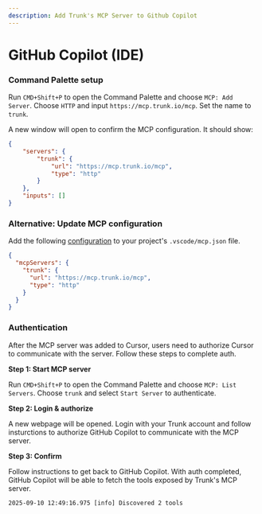```yaml
---
description: Add Trunk's MCP Server to Github Copilot
---
```


# GitHub Copilot (IDE)

### Command Palette setup

Run `CMD+Shift+P` to open the Command Palette and choose `MCP: Add Server`. Choose `HTTP` and input `https://mcp.trunk.io/mcp`. Set the name to `trunk`.

A new window will open to confirm the MCP configuration. It should show:

```json
{
	"servers": {
		"trunk": {
			"url": "https://mcp.trunk.io/mcp",
			"type": "http"
		}
	},
	"inputs": []
}
```



### Alternative: Update MCP configuration

Add the following [configuration](https://code.visualstudio.com/docs/copilot/chat/mcp-servers) to your project's `.vscode/mcp.json` file.

```json
{
  "mcpServers": {
    "trunk": {
      "url": "https://mcp.trunk.io/mcp",
      "type": "http"
    }
  }
}
```

### Authentication

After the MCP server was added to Cursor, users need to authorize Cursor to communicate with the server. Follow these steps to complete auth.



**Step 1: Start MCP server**

Run `CMD+Shift+P` to open the Command Palette and choose `MCP: List Servers`. Choose `trunk` and select `Start Server` to authenticate.



**Step 2: Login & authorize**

A new webpage will be opened. Login with your Trunk account and follow insturctions to authorize GitHub Copilot to communicate with the MCP server.



**Step 3: Confirm**

Follow instructions to get back to GitHub Copilot. With auth completed, GitHub Copilot will be able to fetch the tools exposed by Trunk's MCP server.

```
2025-09-10 12:49:16.975 [info] Discovered 2 tools
```

